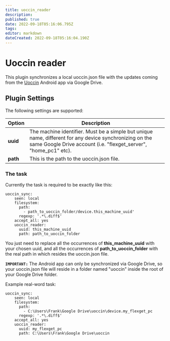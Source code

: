 ```yaml
---
title: uoccin_reader
description: 
published: true
date: 2022-09-18T05:16:06.795Z
tags: 
editor: markdown
dateCreated: 2022-09-18T05:16:04.190Z
---
```


# Uoccin reader
This plugin synchronizes a local uoccin.json file with the updates coming from the [Uoccin](https://play.google.com/store/apps/details?id=net.ggelardi.uoccin) Android app via Google Drive.

## Plugin Settings
The following settings are supported:



|  Option  |  Description  |
| --- | --- |
| **uuid** | The machine identifier. Must be a simple but unique name, different for any device synchronizing on the same Google Drive account (i.e. "flexget_server", "home_pc1" etc). |
| **path** | This is the path to the uoccin.json file. |


### The task
Currently the task is required to be exactly like this:

```
uoccin_sync:
    seen: local
    filesystem:
      path:
        - path_to_uoccin_folder/device.this_machine_uuid'
      regexp: '.*\.diff$'
    accept_all: yes
    uoccin_reader:
      uuid: this_machine_uuid
      path: path_to_uoccin_folder
```

You just need to replace all the occurrences of **this_machine_uuid** with your chosen uuid, and all the occurrences of **path_to_uoccin_folder** with the real path in which resides the uoccin.json file.

**`IMPORTANT:`** The Android app can only be synchronized via Google Drive, so your uoccin.json file will reside in a folder named "uoccin" inside the root of your Google Drive folder.

Example real-word task:

```
uoccin_sync:
    seen: local
    filesystem:
      path:
        - C:\Users\Frank\Google Drive\uoccin\device.my_flexget_pc
      regexp: '.*\.diff$'
    accept_all: yes
    uoccin_reader:
      uuid: my_flexget_pc
      path: C:\Users\Frank\Google Drive\uoccin
```

  

